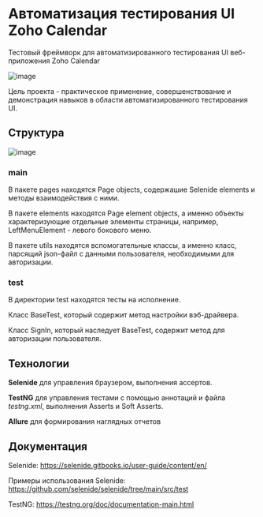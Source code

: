 # Автоматизация тестирования UI Zoho Calendar

Тестовый фреймворк для автоматизированного тестирования UI веб-приложения Zoho Calendar

![image](https://github.com/NikitaRyzhkov/UI-Auto-Tests/assets/121218999/9e1c2c3a-ae79-48db-b245-ac5a2b505d2c)

Цель проекта - практическое применение, совершенствование и демонстрация навыков в области автоматизированного тестирования UI.
## Структура
![image](https://github.com/NikitaRyzhkov/UI-Auto-Tests/assets/121218999/f9112a09-58d1-4c68-88f6-23fa34314307)

### main
В пакете pages находятся Page objects, содержашие Selenide elements  и методы взаимодействия с ними.

В пакете elements находятся Page element objects, а именно объекты характеризующие отдельные элементы страницы, например, LeftMenuElement - левого бокового меню.

В пакете utils находятся вспомогательные классы, а именно класс, парсящий json-файл с данными пользователя, необходимыми для авторизации.

### test
В директории test находятся тесты на исполнение.

Класс BaseTest, который содержит метод настройки вэб-драйвера.

Класс SignIn, который наследует BaseTest, содержит метод для авторизации пользователя.

## Технологии
**Selenide** для управления браузером, выполнения ассертов.

**TestNG** для управления тестами с помощью аннотаций и файла _testng.xml_, выполнения Asserts и Soft Asserts.

**Allure** для формирования наглядных отчетов
## Документация
Selenide: https://selenide.gitbooks.io/user-guide/content/en/

Примеры использования Selenide: https://github.com/selenide/selenide/tree/main/src/test

TestNG: https://testng.org/doc/documentation-main.html
